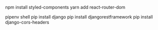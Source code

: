 npm install styled-components
yarn add react-router-dom
 <!-- npm install react-router-dom axios qs -->


 pipenv shell
 pip install django
 pip install djangorestframework
 pip install django-cors-headers
